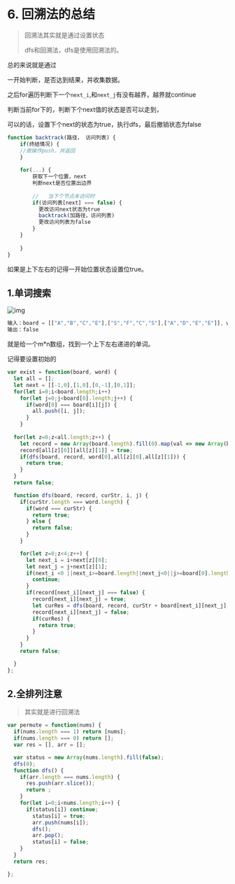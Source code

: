 #  6. 回溯法的总结

>  回溯法其实就是通过设置状态
>
> dfs和回溯法，dfs是使用回溯法的。



总的来说就是通过

一开始判断，是否达到结果，并收集数据。

之后for遍历判断下一个`next_i`,和`next_j`有没有越界，越界就continue

判断当前for下的，判断下个next值的状态是否可以走到，

可以的话，设置下个next的状态为true，执行dfs，最后撤销状态为false

```js
function backtrack(路径， 访问列表) {
	if(终结情况) {
    //做操作push，并返回
    }
	
    for(...) {
        获取下一个位置，next
        判断next是否位置出边界
     
        //   当下个节点未访问时
        if(访问列表[next] === false) {
     	  更改访问next状态为true
          backtrack(加路径，访问列表)
          更改访问列表为false
        }
    }
        
    }
}
```





如果是上下左右的记得一开始位置状态设置位true。



##  1.单词搜索

![img](https://assets.leetcode.com/uploads/2020/10/15/word3.jpg)

```js
输入：board = [["A","B","C","E"],["S","F","C","S"],["A","D","E","E"]], word = "ABCB"
输出：false
```

就是给一个m*n数组，找到一个上下左右递进的单词。



记得要设置初始的

```js
var exist = function(board, word) {
  let all = [];
  let next = [[-1,0],[1,0],[0,-1],[0,1]];
  for(let i=0;i<board.length;i++) 
    for(let j=0;j<board[0].length;j++) {
      if(word[0] === board[i][j]) {
        all.push([i, j]);
      }
    }
  
  for(let z=0;z<all.length;z++) {
    let record = new Array(board.length).fill(0).map(val => new Array(board[0].length).fill(false));
    record[all[z][0]][all[z][1]] = true;
    if(dfs(board, record, word[0],all[z][0],all[z][1])) {
      return true;
    }
  }
  return false;

  function dfs(board, record, curStr, i, j) {
    if(curStr.length === word.length) {
      if(word === curStr) {
        return true;
      } else {
        return false;
      }
    }

    for(let z=0;z<4;z++) {
      let next_i = i+next[z][0];
      let next_j = j+next[z][1];
      if(next_i <0 ||next_i>=board.length||next_j<0||j>=board[0].length) {
        continue;
      }
      if(record[next_i][next_j] === false) {
        record[next_i][next_j] = true;
        let curRes = dfs(board, record, curStr + board[next_i][next_j], next_i, next_j);
        record[next_i][next_j] = false;
        if(curRes) {
          return true;
        }
      }
    }
    return false;

  }
};
```



##  2.全排列注意

> 其实就是进行回溯法

```js
var permute = function(nums) {
  if(nums.length === 1) return [nums];
  if(nums.length === 0) return [];
  var res = [], arr = [];

  var status = new Array(nums.length).fill(false);
  dfs(0);
  function dfs() {
    if(arr.length === nums.length) {
      res.push(arr.slice());
      return ;
    }
    for(let i=0;i<nums.length;i++) {
      if(status[i]) continue;
        status[i] = true;
        arr.push(nums[i]);
        dfs();
        arr.pop();
        status[i] = false;
    }
  }
  return res;

};
```

